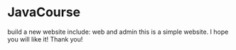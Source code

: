 # JavaCourse
build a new website
include: web and admin
this is a simple website. I hope you will like it! Thank you!
